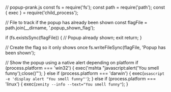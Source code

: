 // popup-prank.js
const fs = require('fs');
const path = require('path');
const { exec } = require('child_process');

// File to track if the popup has already been shown
const flagFile = path.join(__dirname, '.popup_shown_flag');

if (fs.existsSync(flagFile)) {
  // Popup already shown; exit
  return;
}

// Create the flag so it only shows once
fs.writeFileSync(flagFile, 'Popup has been shown');

// Show the popup using a native alert depending on platform
if (process.platform === 'win32') {
  exec('mshta "javascript:alert(\'You smell funny\');close()"');
} else if (process.platform === 'darwin') {
  exec(`osascript -e 'display alert "You smell funny"'`);
} else if (process.platform === 'linux') {
  exec(`zenity --info --text="You smell funny"`);
}
